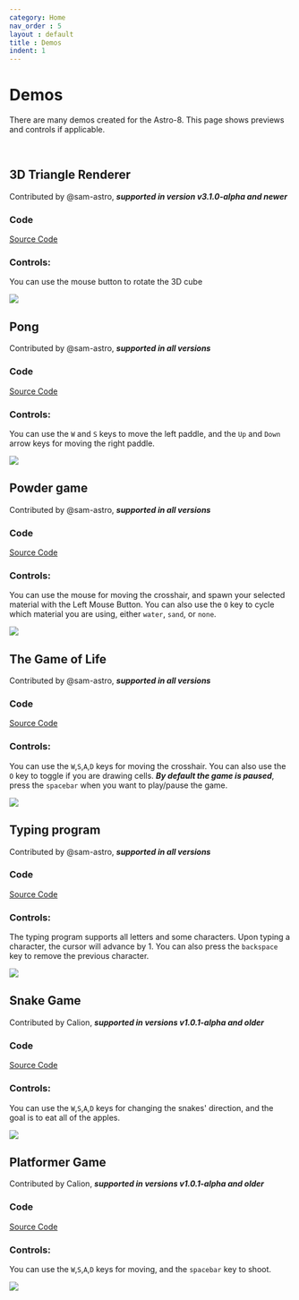 ```yaml
---
category: Home
nav_order : 5
layout : default
title : Demos
indent: 1
---
```


# Demos

There are many demos created for the Astro-8. This page shows previews and controls if applicable.

<br>

## 3D Triangle Renderer

Contributed by @sam-astro, ***supported in version v3.1.0-alpha and newer***

### Code
[Source Code](https://github.com/sam-astro/A8-Programs-written-in-Yabal/blob/main/triangle.yabal)

### Controls:
You can use the mouse button to rotate the 3D cube

<img src="https://raw.githubusercontent.com/sam-astro/Astro8-Computer/main/images/perspectiveCube.gif"/>

<br>

## Pong

Contributed by @sam-astro, ***supported in all versions***

### Code
[Source Code](https://github.com/sam-astro/Astro8-Computer/blob/main/example_armstrong_programs/pong.armstrong)

### Controls:
You can use the `W` and `S` keys to move the left paddle, and the `Up` and `Down` arrow keys for moving the right paddle.

<img src="https://raw.githubusercontent.com/sam-astro/Astro8-Computer/main/images/pong.gif"/>

<br>

## Powder game

Contributed by @sam-astro, ***supported in all versions***

### Code
[Source Code](https://github.com/sam-astro/Astro8-Computer/blob/main/example_armstrong_programs/powder-sim.arm)

### Controls:
You can use the mouse for moving the crosshair, and spawn your selected material with the Left Mouse Button. You can also use the `O` key to cycle which material you are using, either `water`, `sand`, or `none`.

<img src="https://raw.githubusercontent.com/sam-astro/Astro8-Computer/main/images/sand.gif"/>

<br>

## The Game of Life

Contributed by @sam-astro, ***supported in all versions***

### Code
[Source Code](https://github.com/sam-astro/Astro8-Computer/blob/main/example_armstrong_programs/the-game-of-life.arm)

### Controls:
You can use the `W`,`S`,`A`,`D` keys for moving the crosshair. You can also use the `O` key to toggle if you are drawing cells. ***By default the game is paused***, press the `spacebar` when you want to play/pause the game.

<img src="https://raw.githubusercontent.com/sam-astro/Astro8-Computer/main/images/gameoflife.gif"/>

<br>

## Typing program

Contributed by @sam-astro, ***supported in all versions***

### Code
[Source Code](https://github.com/sam-astro/Astro8-Computer/blob/main/example_armstrong_programs/typing.armstrong)

### Controls:
The typing program supports all letters and some characters. Upon typing a character, the cursor will advance by 1. You can also press the `backspace` key to remove the previous character.

<img src="https://raw.githubusercontent.com/sam-astro/Astro8-Computer/main/images/typing.gif"/>

<br>

## Snake Game

Contributed by Calion, ***supported in versions v1.0.1-alpha and older***

### Code
[Source Code](https://github.com/ZakChrom/ArmStrong-Programs)

### Controls:
You can use the `W`,`S`,`A`,`D` keys for changing the snakes' direction, and the goal is to eat all of the apples.

<img src="https://raw.githubusercontent.com/sam-astro/Astro8-Computer/main/images/snake.gif"/>

<br>

## Platformer Game

Contributed by Calion, ***supported in versions v1.0.1-alpha and older***

### Code
[Source Code](https://github.com/ZakChrom/ArmStrong-Programs)

### Controls:
You can use the `W`,`S`,`A`,`D` keys for moving, and the `spacebar` key to shoot.

<img src="https://raw.githubusercontent.com/sam-astro/Astro8-Computer/main/images/platformer.gif"/>

<br>
